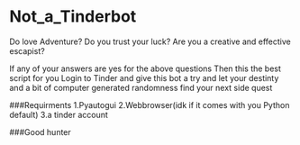 # Not_a_Tinderbot

Do love Adventure?
Do you trust your luck?
Are you a creative and effective escapist?

If any of your answers are yes for the above questions
Then this the best script for you 
Login to Tinder and give this bot a try and let your destinty and a bit of computer generated randomness find your next side quest


###Requirments
1.Pyautogui
2.Webbrowser(idk if it comes with you Python default)
3.a tinder account

###Good hunter
